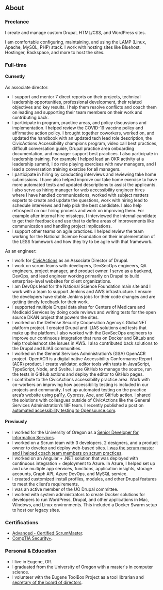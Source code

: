 ## About

### Freelance​

I create and manage custom Drupal, HTML/CSS, and WordPress sites.

I am comfortable configuring, maintaining, and using the LAMP (Linux, Apache, MySQL, PHP) stack. I work with hosting sites like Bluehost, Hostinger, Rackspace, and more to host the sites.

### Full-time

#### Currently

As associate director:
* I support and mentor 7 direct reports on their projects, technical leadership opportunities, professional development, their related objectives and key results. I help them resolve conflicts and coach them on leading and supporting their team members on their work and contributing back.
* I participate in program, practice areas, and policy discussions and implementation. I helped review the COVID-19 vaccine policy and affirmative action policy. I brought together coworkers, worked on, and updated the handbook with an updated tech lead role description, the CivicActions Accessibility champions program, video call best practices, difficult conversation guide, Drupal practice area onboarding documentation, and manager support best practices. I also participate in leadership training. For example I helped lead an OKR activity at a leadership summit, I do role playing exercises with new managers, and I lead a conversation training exercise for all managers.
* I participate in hiring by conducting interviews and reviewing take home submissions. I have also helped improve our take home exercise to have more automated tests and updated descriptions to assist the applicants. I also serve as hiring manager for web accessibility engineer hires where I have handled communications, worked with subject matters experts to create and update the questions, work with hiring lead to schedule interviews and help pick the best candidate. I also help retrospect on our hiring process and work on improving them. For example after internal hire missteps, I interviewed the internal candidate to get their feedback and use that to define areas of improvements like communication and handling project implications.
* I support other teams on agile practices. I helped review the team working for the National Science Foundation on their implementation of the LESS framework and how they try to be agile with that framework.

As an engineer:
* I work for [CivicActions](https://civicactions.com/) as an Associate Director of Drupal.​
* I work on scrum teams with developers, DevSecOps engineers, QA engineers, project manager, and product owner. I serve as a backend, DevOps, and lead engineer working primarily on Drupal to build enterprise-level websites for client organizations.
* I am DevOps lead for the National Science Foundation main site and I work with a team to support Jenkins and AWS infrastructure. I ensure the developers have stable Jenkins jobs for their code changes and are getting timely feedback for their work.
* I supported multiple Drupal data sites for Centers of Medicare and Medicaid Services by doing code reviews and writing tests for the open source DKAN project that powers the sites.
* I worked on the Defense Security Cooperation Agency’s GlobalNET platform project. I created Drupal and ILIAS solutions and tests that make up the platform. I also worked with the DevSecOps engineers to improve our continuous integration that runs on Docker and GitLab and help troubleshoot site issues in AWS. I also contributed back solutions to the Drupal and ILIAS communities.
* I worked on the General Services Administration’s (GSA) OpenACR project. OpenACR is a digital native Accessibility Conformance Report (ACR) product. I create validator, editor tools with tests in JavaScript, TypeScript, Node, and Svelte. I use GitHub to manage the source, run the tests in GitHub actions and deploy the editor to GitHub pages.
* I contribute to the CivicActions accessibility practice area. Work with co-workers on improving how accessibility testing is included in our projects and community. I set up automated testing on the practice area’s website using pa11y, Cypress, Axe, and GitHub action. I shared the solutions with colleagues outside of CivicActions like the General Services Administration’s 18F team. I recently published a post on [automated accessibility testing to Opensource.com](https://opensource.com/article/23/2/automated-accessibility-testing).

#### Previously

* I worked for the University of Oregon as a [Senior Developer for Information Services](https://is.uoregon.edu/).
* I worked on a Scrum team with 3 developers, 2 designers, and a product owner to develop and deploy web-based sites. [I was the scrum master and I helped coach team members on scrum practices](https://news.uoregon.edu/content/inspiring-teamwork-behind-adopting-new-technology).
* I worked on an Angular + .NET solution that was deployed with continuous integration + deployment to Azure. In Azure, I helped set up and use multiple app services, functions, application insights, storage accounts, Graph API, Azure DevOps, and MySQL service.
* I created customized install profiles, modules, and other Drupal features to meet the client’s requirements.
* I was an active member of the UO Drupal committee.
* I worked with system administrators to create Docker solutions for developers to run WordPress, Drupal, and other applications in Mac, Windows, and Linux environments. This included a Docker Swarm setup to host our legacy sites.

### Certifications

* [Advanced - Certified ScrumMaster](https://www.scrumalliance.org/community/profile/dmundra).
* [CompTIA Security+](https://www.credly.com/badges/03512f09-d51a-4256-8427-6adc45542d9a/public_url).

### Personal & Education

* I live in Eugene, OR.
* I graduated from the University of Oregon with a master's in computer science.
* I volunteer with the Eugene ToolBox Project as a tool librarian and [secretary of the board of directors](https://www.eugenetoolboxproject.org/board-of-directors.html).
